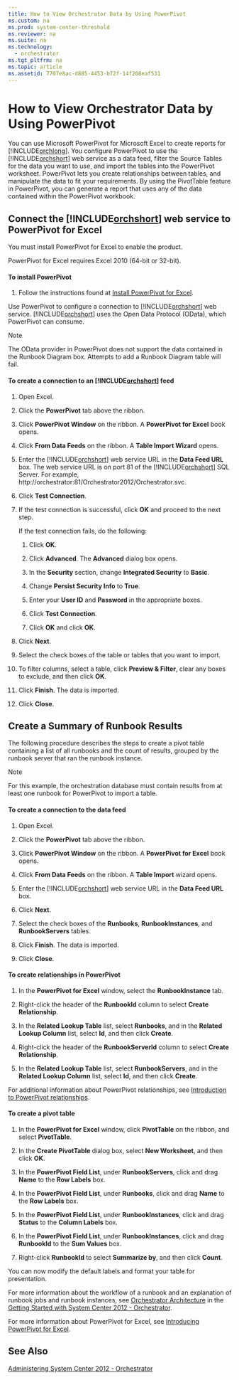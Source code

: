 ```yaml
---
title: How to View Orchestrator Data by Using PowerPivot
ms.custom: na
ms.prod: system-center-threshold
ms.reviewer: na
ms.suite: na
ms.technology: 
  - orchestrator
ms.tgt_pltfrm: na
ms.topic: article
ms.assetid: 7707e8ac-d885-4453-b72f-14f208eaf531
---
```

# How to View Orchestrator Data by Using PowerPivot
You can use Microsoft PowerPivot for Microsoft Excel to create reports for [!INCLUDE[orchlong](../../orch/deploy/includes/orchlong_md.md)]. You configure PowerPivot to use the [!INCLUDE[orchshort](../../om/manage/includes/orchshort_md.md)] web service as a data feed, filter the Source Tables for the data you want to use, and import the tables into the PowerPivot worksheet. PowerPivot lets you create relationships between tables, and manipulate the data to fit your requirements. By using the PivotTable feature in PowerPivot, you can generate a report that uses any of the data contained within the PowerPivot workbook.  
  
## Connect the [!INCLUDE[orchshort](../../om/manage/includes/orchshort_md.md)] web service to PowerPivot for Excel  
You must install PowerPivot for Excel to enable the product.  
  
PowerPivot for Excel requires Excel 2010 \(64\-bit or 32\-bit\).  
  
#### To install PowerPivot  
  
1.  Follow the instructions found at [Install PowerPivot for Excel](http://go.microsoft.com/fwlink/p/?LinkID=184678).  
  
Use PowerPivot to configure a connection to [!INCLUDE[orchshort](../../om/manage/includes/orchshort_md.md)] web service. [!INCLUDE[orchshort](../../om/manage/includes/orchshort_md.md)] uses the Open Data Protocol \(OData\), which PowerPivot can consume.  
  
> [!NOTE]  
> The OData provider in PowerPivot does not support the data contained in the Runbook Diagram box. Attempts to add a Runbook Diagram table will fail.  
  
#### To create a connection to an [!INCLUDE[orchshort](../../om/manage/includes/orchshort_md.md)] feed  
  
1.  Open Excel.  
  
2.  Click the **PowerPivot** tab above the ribbon.  
  
3.  Click **PowerPivot Window** on the ribbon. A **PowerPivot for Excel** book opens.  
  
4.  Click **From Data Feeds** on the ribbon. A **Table Import Wizard** opens.  
  
5.  Enter the [!INCLUDE[orchshort](../../om/manage/includes/orchshort_md.md)] web service URL in the **Data Feed URL** box. The web service URL is on port 81 of the [!INCLUDE[orchshort](../../om/manage/includes/orchshort_md.md)] SQL Server. For example, http:\/\/orchestrator:81\/Orchestrator2012\/Orchestrator.svc.  
  
6.  Click **Test Connection**.  
  
7.  If the test connection is successful, click **OK** and proceed to the next step.  
  
    If the test connection fails, do the following:  
  
    1.  Click **OK**.  
  
    2.  Click **Advanced**. The **Advanced** dialog box opens.  
  
    3.  In the **Security** section, change **Integrated Security** to **Basic**.  
  
    4.  Change **Persist Security Info** to **True**.  
  
    5.  Enter your **User ID** and **Password** in the appropriate boxes.  
  
    6.  Click **Test Connection**.  
  
    7.  Click **OK** and click **OK**.  
  
8.  Click **Next**.  
  
9. Select the check boxes of the table or tables that you want to import.  
  
10. To filter columns, select a table, click **Preview & Filter**, clear any boxes to exclude, and then click **OK**.  
  
11. Click **Finish**. The data is imported.  
  
12. Click **Close**.  
  
## Create a Summary of Runbook Results  
The following procedure describes the steps to create a pivot table containing a list of all runbooks and the count of results, grouped by the runbook server that ran the runbook instance.  
  
> [!NOTE]  
> For this example, the orchestration database must contain results from at least one runbook for PowerPivot to import a table.  
  
#### To create a connection to the data feed  
  
1.  Open Excel.  
  
2.  Click the **PowerPivot** tab above the ribbon.  
  
3.  Click **PowerPivot Window** on the ribbon. A **PowerPivot for Excel** book opens.  
  
4.  Click **From Data Feeds** on the ribbon. A **Table Import** wizard opens.  
  
5.  Enter the [!INCLUDE[orchshort](../../om/manage/includes/orchshort_md.md)] web service URL in the **Data Feed URL** box.  
  
6.  Click **Next**.  
  
7.  Select the check boxes of the **Runbooks**, **RunbookInstances**, and **RunbookServers** tables.  
  
8.  Click **Finish**. The data is imported.  
  
9. Click **Close**.  
  
#### To create relationships in PowerPivot  
  
1.  In the **PowerPivot for Excel** window, select the **RunbookInstance** tab.  
  
2.  Right\-click the header of the **RunbookId** column to select **Create Relationship**.  
  
3.  In the **Related Lookup Table** list, select **Runbooks**, and in the **Related Lookup Column** list, select **Id**, and then click **Create**.  
  
4.  Right\-click the header of the **RunbookServerId** column to select **Create Relationship**.  
  
5.  In the **Related Lookup Table** list, select **RunbookServers**, and in the **Related Lookup Column** list, select **Id**, and then click **Create**.  
  
For additional information about PowerPivot relationships, see [Introduction to PowerPivot relationships](http://go.microsoft.com/fwlink/p/?LinkId=224794).  
  
#### To create a pivot table  
  
1.  In the **PowerPivot for Excel** window, click **PivotTable** on the ribbon, and select **PivotTable**.  
  
2.  In the **Create PivotTable** dialog box, select **New Worksheet**, and then click **OK**.  
  
3.  In the **PowerPivot Field List**, under **RunbookServers**, click and drag **Name** to the **Row Labels** box.  
  
4.  In the **PowerPivot Field List**, under **Runbooks**, click and drag **Name** to the **Row Labels** box.  
  
5.  In the **PowerPivot Field List**, under **RunbookInstances**, click and drag **Status** to the **Column Labels** box.  
  
6.  In the **PowerPivot Field List**, under **RunbookInstances**, click and drag **RunbookId** to the **Sum Values** box.  
  
7.  Right\-click **RunbookId** to select **Summarize by**, and then click **Count**.  
  
You can now modify the default labels and format your table for presentation.  
  
For more information about the workflow of a runbook and an explanation of runbook jobs and runbook instances, see [Orchestrator Architecture](../../orch/getstarted/Orchestrator-Architecture.md) in the [Getting Started with System Center 2012 - Orchestrator](../../orch/getstarted/Getting-Started-with-System-Center-2012---Orchestrator.md).  
  
For more information about PowerPivot for Excel, see [Introducing PowerPivot for Excel](http://go.microsoft.com/fwlink/p/?LinkID=187006).  
  
## See Also  
[Administering System Center 2012 - Orchestrator](../../orch/manage/Administering-System-Center-2012---Orchestrator.md)  
  

